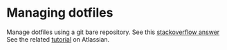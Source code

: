 # Managing dotfiles
Manage dotfiles using a git bare repository.
See this [stackoverflow answer](https://stackoverflow.com/a/64548852/9346339)
See the related [tutorial](https://www.atlassian.com/git/tutorials/dotfiles) on
Atlassian.

